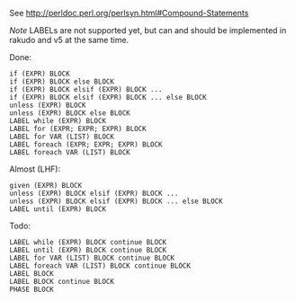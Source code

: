 See http://perldoc.perl.org/perlsyn.html#Compound-Statements

*Note* LABELs are not supported yet, but can and should be implemented
in rakudo and v5 at the same time.

Done:

    if (EXPR) BLOCK
    if (EXPR) BLOCK else BLOCK
    if (EXPR) BLOCK elsif (EXPR) BLOCK ...
    if (EXPR) BLOCK elsif (EXPR) BLOCK ... else BLOCK
    unless (EXPR) BLOCK
    unless (EXPR) BLOCK else BLOCK
    LABEL while (EXPR) BLOCK
    LABEL for (EXPR; EXPR; EXPR) BLOCK
    LABEL for VAR (LIST) BLOCK
    LABEL foreach (EXPR; EXPR; EXPR) BLOCK
    LABEL foreach VAR (LIST) BLOCK

Almost (LHF):

    given (EXPR) BLOCK
    unless (EXPR) BLOCK elsif (EXPR) BLOCK ...
    unless (EXPR) BLOCK elsif (EXPR) BLOCK ... else BLOCK
    LABEL until (EXPR) BLOCK

Todo:

    LABEL while (EXPR) BLOCK continue BLOCK
    LABEL until (EXPR) BLOCK continue BLOCK
    LABEL for VAR (LIST) BLOCK continue BLOCK
    LABEL foreach VAR (LIST) BLOCK continue BLOCK
    LABEL BLOCK
    LABEL BLOCK continue BLOCK
    PHASE BLOCK
